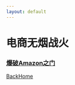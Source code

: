```yaml
---
layout: default
---
```


# 电商无烟战火

### [爆破Amazon之门](electricityArticleMark/amazon.md)



[BackHome](http://robinshare.github.io/)


